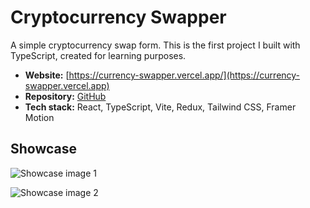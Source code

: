 # Cryptocurrency Swapper

A simple cryptocurrency swap form. This is the first project I built with TypeScript, created for learning purposes.

- **Website:** [https://currency-swapper.vercel.app/](https://currency-swapper.vercel.app)
- **Repository:** [GitHub](https://github.com/tranbaolam26902/currency-swapper.git)
- **Tech stack:** React, TypeScript, Vite, Redux, Tailwind CSS, Framer Motion

## Showcase

![Showcase image 1](/images/projects/side-projects/cryptocurrency-swapper/1.png)

![Showcase image 2](/images/projects/side-projects/cryptocurrency-swapper/2.png)
